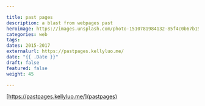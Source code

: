 ```yaml
---

title: past pages
description: a blast from webpages past
heroimage: https://images.unsplash.com/photo-1510781984132-85f4c0b67b15?ixlib=rb-1.2.1&ixid=eyJhcHBfaWQiOjEyMDd9&auto=format&fit=crop&w=700&q=80
categories: web
tags: 
dates: 2015-2017
externalurl: https://pastpages.kellyluo.me/
date: "{{ .Date }}"
draft: false
featured: false
weight: 45

---
```



[https://pastpages.kellyluo.me/](pastpages)